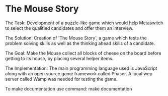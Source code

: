 # The Mouse Story

The Task: 
Development of a puzzle-like game which would help Metaswitch to select the qualified candidates and offer them an interview.

The Solution: 
Creation of 'The Mouse Story', a game which tests the problem solving skills as well as the thinking ahead skills of a candidate.

The Goal:
Make the Mouse collect all blocks of cheese on the board before getting to its house, by placing several helper items.

The Implementation:
The main programming language used is JavaScript along with an open source game framework called Phaser. A local wep server called Wamp was needed for testing the game.

To make documentation use command: make documentation
